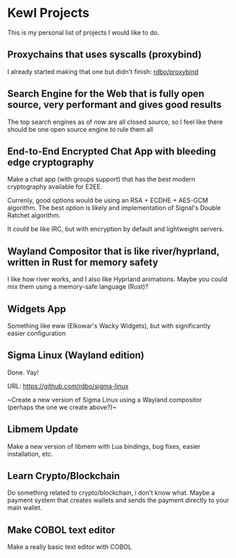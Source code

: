 # Kewl Projects
This is my personal list of projects I would like to do.

## Proxychains that uses syscalls (proxybind)
I already started making that one but didn't finish: [rdbo/proxybind](https://github.com/rdbo/proxybind)

## Search Engine for the Web that is fully open source, very performant and gives good results
The top search engines as of now are all closed source, so I feel like there should be one open source engine to rule them all

## End-to-End Encrypted Chat App with bleeding edge cryptography
Make a chat app (with groups support) that has the best modern cryptography available for E2EE.

Currenly, good options would be using an RSA + ECDHE + AES-GCM algorithm. The best option is likely and implementation of Signal's Double Ratchet algorithm.

It could be like IRC, but with encryption by default and lightweight servers.

## Wayland Compositor that is like river/hyprland, written in Rust for memory safety
I like how river works, and I also like Hyprland animations. Maybe you could mix them using a memory-safe language (Rust)?

## Widgets App
Something like eww (Elkowar's Wacky Widgets), but with significantly easier configuration

## Sigma Linux (Wayland edition)
Done. Yay!

URL: https://github.com/rdbo/sigma-linux

~Create a new version of Sigma Linux using a Wayland compositor (perhaps the one we create above?)~

## Libmem Update
Make a new version of libmem with Lua bindings, bug fixes, easier installation, etc.

## Learn Crypto/Blockchain
Do something related to crypto/blockchain, i don't know what. Maybe a payment system that creates wallets and sends the payment directly to your main wallet.

## Make COBOL text editor

Make a really basic text editor with COBOL

